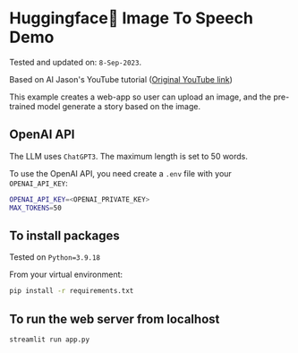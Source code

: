 # Huggingface🤗 Image To Speech Demo

Tested and updated on: `8-Sep-2023`.

Based on AI Jason's YouTube tutorial ([Original YouTube link](https://youtu.be/_j7JEDWuqLE?si=0vQ_yitVcOu7wXgY))

This example creates a web-app so user can upload an image, and the pre-trained model generate a story based on the image.

## OpenAI API

The LLM uses `ChatGPT3`. The maximum length is set to 50 words.

To use the OpenAI API, you need create a `.env` file with your `OPENAI_API_KEY`:

```bash
OPENAI_API_KEY=<OPENAI_PRIVATE_KEY>
MAX_TOKENS=50
```

## To install packages

Tested on `Python=3.9.18`

From your virtual environment:

```bash
pip install -r requirements.txt
```

## To run the web server from localhost

```bash
streamlit run app.py
```

